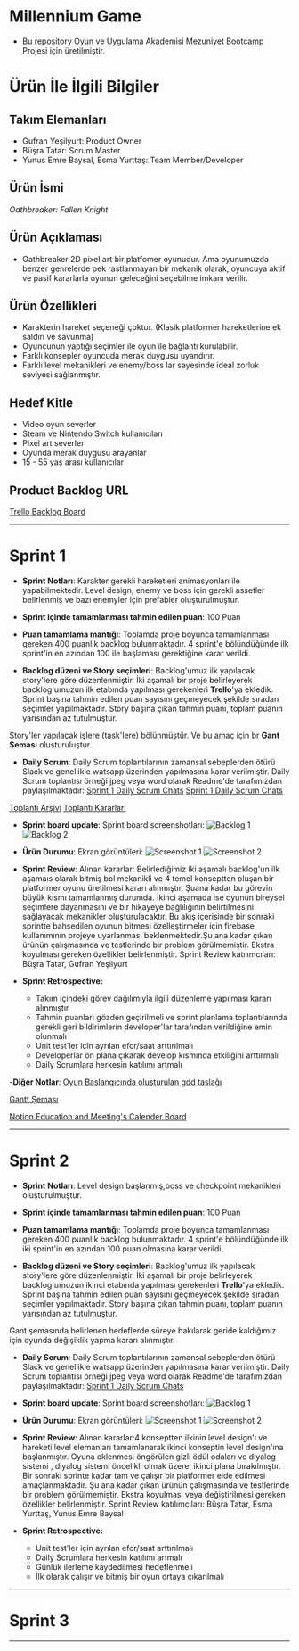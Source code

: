 # **Millennium Game**

- Bu repository Oyun ve Uygulama Akademisi Mezuniyet Bootcamp Projesi için üretilmiştir.

# Ürün İle İlgili Bilgiler

## Takım Elemanları

- Gufran Yeşilyurt: Product Owner
- Büşra Tatar: Scrum Master
- Yunus Emre Baysal, Esma Yurttaş: Team Member/Developer

## Ürün İsmi

*Oathbreaker: Fallen Knight*

## Ürün Açıklaması

- Oathbreaker 2D pixel art bir platfomer oyunudur. Ama oyunumuzda benzer genrelerde pek rastlanmayan bir mekanik olarak, oyuncuya aktif ve pasif kararlarla oyunun geleceğini seçebilme imkanı verilir.

## Ürün Özellikleri

- Karakterin hareket seçeneği çoktur. (Klasik platformer hareketlerine ek saldırı ve savunma)
- Oyuncunun yaptığı seçimler ile oyun ile bağlantı kurulabilir.
- Farklı konsepler oyuncuda merak duygusu uyandırır.
- Farklı level mekanikleri ve enemy/boss lar sayesinde ideal zorluk seviyesi sağlanmıştır.

## Hedef Kitle

- Video oyun severler
- Steam ve Nintendo Switch kullanıcıları
- Pixel art severler
- Oyunda merak duygusu arayanlar
- 15 - 55 yaş arası kullanıcılar

## Product Backlog URL

[Trello Backlog Board](https://trello.com/invite/b/k3H1dCDV/5b89bfeb1e7ee4306b44a104d23273e4/oyunumuz)

---

# Sprint 1

- **Sprint Notları**: Karakter gerekli hareketleri animasyonları ile yapabilmektedir. Level design, enemy ve boss için gerekli assetler belirlenmiş ve bazı enemyler için prefabler oluşturulmuştur.

- **Sprint içinde tamamlanması tahmin edilen puan**: 100 Puan

- **Puan tamamlama mantığı**: Toplamda proje boyunca tamamlanması gereken 400 puanlık backlog bulunmaktadır. 4 sprint'e bölündüğünde ilk sprint'in en azından 100 ile başlaması gerektiğine karar verildi.

- **Backlog düzeni ve Story seçimleri**: Backlog'umuz ilk yapılacak story'lere göre düzenlenmiştir. İki aşamalı bir proje belirleyerek backlog'umuzun ilk etabında yapılması gerekenleri **Trello**'ya ekledik. Sprint başına tahmin edilen puan sayısını geçmeyecek şekilde sıradan seçimler yapılmaktadır. Story başına çıkan tahmin puanı, toplam puanın yarısından az tutulmuştur. 

Story'ler yapılacak işlere (task'lere) bölünmüştür. Ve bu amaç için br **Gant Şeması** oluşturuluştur. 

- **Daily Scrum**: Daily Scrum toplantılarının zamansal sebeplerden ötürü Slack ve genellikle watsapp üzerinden yapılmasına karar verilmiştir. Daily Scrum toplantısı örneği jpeg veya word olarak Readme'de tarafımızdan paylaşılmaktadır: [Sprint 1 Daily Scrum Chats](https://github.com/BusraTatar/Oathbreaker/blob/main/ProjectManagement/Sprint1Documents/DailyScrum1.png) [Sprint 1 Daily Scrum Chats]( https://github.com/BusraTatar/Oathbreaker/blob/main/ProjectManagement/Sprint1Documents/DailyScrum.png)

[Toplantı Arşivi](https://github.com/BusraTatar/Oathbreaker/blob/main/ProjectManagement/Sprint1Documents/Notion%20Meeting.png)
[Toplantı Kararları](https://github.com/BusraTatar/Oathbreaker/blob/main/ProjectManagement/Sprint1Documents/NotionMeetingKararları.png)

- **Sprint board update**: Sprint board screenshotları: 
![Backlog 1](https://github.com/BusraTatar/Oathbreaker/blob/main/ProjectManagement/Sprint1Documents/Trello.png) 
![Backlog 2](https://github.com/BusraTatar/Oathbreaker/blob/main/ProjectManagement/Sprint1Documents/Trello1.png) 


- **Ürün Durumu**: Ekran görüntüleri:
  ![Screenshot 1](https://github.com/BusraTatar/Oathbreaker/blob/main/ProjectManagement/Sprint1Documents/Knight.png)
  ![Screenshot 2](https://github.com/BusraTatar/Oathbreaker/blob/main/ProjectManagement/Sprint1Documents/Enemy.png)

- **Sprint Review**: 
Alınan kararlar: Belirlediğimiz iki aşamalı backlog'un ilk aşamaıs olarak bitmiş bol mekanikli ve 4 temel konseptten oluşan bir platformer oyunu üretilmesi kararı alınmıştır. Şuana kadar bu görevin büyük kısmı tamamlanmış durumda. İkinci aşamada ise oyunun bireysel seçimlere dayanmasını ve bir hikayeye bağlılığının belirtilmesini sağlayacak mekanikler oluşturulacaktır. Bu akış içerisinde bir sonraki sprintte bahsedilen oyunun bitmesi özelleştirmeler için firebase kullanımının projeye uyarlanması beklenmektedir.Şu ana kadar çıkan ürünün çalışmasında ve testlerinde bir problem görülmemiştir. Ekstra koyulması gereken özellikler belirlenmiştir. Sprint Review katılımcıları: Büşra Tatar, Gufran Yeşilyurt

- **Sprint Retrospective:**
  - Takım içindeki görev dağılımıyla ilgili düzenleme yapılması kararı alınmıştır
  - Tahmin puanları gözden geçirilmeli ve sprint planlama toplantılarında gerekli geri bildirimlerin developer'lar tarafından verildiğine emin olunmalı
  - Unit test'ler için ayrılan efor/saat arttırılmalı 
  - Developerlar ön plana çıkarak develop kısmında etkiliğini arttırmalı
  - Daily Scrumlara herkesin katılımı artmalı

-**Diğer Notlar**:
[Oyun Başlangıcında oluşturulan gdd taslağı](https://docs.google.com/document/d/1RBs5aPxVjntqDYFEXCVlJColshxjT6y0/edit?usp=sharing&ouid=110371448881838982572&rtpof=true&sd=true)

[Gantt Şeması](https://drive.google.com/file/d/1pFbfj8ma8fTkA-CGGv8qd1ExPtUzSa9D/view?usp=sharing)

[Notion Education and Meeting's Calender Board](https://www.notion.so/evik-Proje-Y-netimi-zet-Anlat-m-9016c5ffbea944e4af8805321932f2f3)

---

# Sprint 2
- **Sprint Notları**: Level design başlanmış,boss ve checkpoint mekanikleri oluşturulmuştur.

- **Sprint içinde tamamlanması tahmin edilen puan**: 100 Puan

- **Puan tamamlama mantığı**: Toplamda proje boyunca tamamlanması gereken 400 puanlık backlog bulunmaktadır. 4 sprint'e bölündüğünde ilk iki sprint'in en azından 100 puan olmasına karar verildi.

- **Backlog düzeni ve Story seçimleri**: Backlog'umuz ilk yapılacak story'lere göre düzenlenmiştir. İki aşamalı bir proje belirleyerek backlog'umuzun ikinci etabında yapılması gerekenleri **Trello**'ya ekledik. Sprint başına tahmin edilen puan sayısını geçmeyecek şekilde sıradan seçimler yapılmaktadır. Story başına çıkan tahmin puanı, toplam puanın yarısından az tutulmuştur. 

Gant şemasında belirlenen hedeflerde süreye bakılarak geride kaldığımız için oyunda değişiklik yapma kararı alınmıştır.

- **Daily Scrum**: Daily Scrum toplantılarının zamansal sebeplerden ötürü Slack ve genellikle watsapp üzerinden yapılmasına karar verilmiştir. Daily Scrum toplantısı örneği jpeg veya word olarak Readme'de tarafımızdan paylaşılmaktadır: [Sprint 1 Daily Scrum Chats](https://github.com/BusraTatar/Oathbreaker/blob/main/ProjectManagement/Sprint1Documents/2.sprintDailyScrum.jpg)


- **Sprint board update**: Sprint board screenshotları: 
![Backlog 1](https://github.com/BusraTatar/Oathbreaker/blob/main/ProjectManagement/Sprint1Documents/2.sprintTrello.png) 



- **Ürün Durumu**: Ekran görüntüleri:
  ![Screenshot 1](https://github.com/BusraTatar/Oathbreaker/blob/main/ProjectManagement/Sprint1Documents/2.sprintGameScene.png)
  ![Screenshot 2](https://github.com/BusraTatar/Oathbreaker/blob/main/ProjectManagement/Sprint1Documents/2.sprintGameScene2.png)

- **Sprint Review**: 
Alınan kararlar:4 konseptten ilkinin level design'ı ve hareketi level elemanları tamamlanarak ikinci konseptin level design'ına başlanmıştır. Oyuna eklenmesi öngörülen gizli ödül odaları ve diyalog sistemi , diyalog sistemi öncelikli olmak üzere, ikinci plana bırakılmıştır. Bir sonraki sprinte kadar tam ve çalışır bir platformer elde edilmesi amaçlanmaktadir. Şu ana kadar çıkan ürünün çalışmasında ve testlerinde bir problem görülmemiştir. Ekstra koyulması veya değiştirilmesi gereken özellikler belirlenmiştir. Sprint Review katılımcıları: Büşra Tatar, Esma Yurttaş, Yunus Emre Baysal

- **Sprint Retrospective:**
  - Unit test'ler için ayrılan efor/saat arttırılmalı 
  - Daily Scrumlara herkesin katılımı artmalı
  - Günlük ilerleme kaydedilmesi hedeflenmeli
  - İlk olarak çalışır ve bitmiş bir oyun ortaya çıkarılmalı


---

# Sprint 3

---
